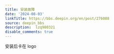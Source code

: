 ```yaml
---
title: 安装故障
date: '2024-08-03'
linkTitle: https://bbs.deepin.org/en/post/276008
source: deepin_bbs
description:  lzq980321 
disable_comments: true
---
```

安装后卡在 logo
